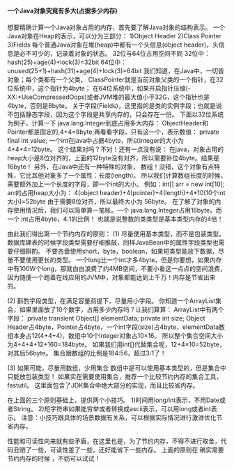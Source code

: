 #### 一个Java对象究竟有多大(占据多少内存)

想要精确计算一个Java对象占用的内存，首先要了解Java对象的结构表示。
一个Java对象在Heap的表示，可以分为三部分：
1)Object Header
2)Class Pointer
3)Fields
每个普通Java对象在堆(heap)中都有一个头信息(object header)，头信息是必不可少的，记录着对象的状态。
32位与64位占用空间不同
32位中：
hash(25)+age(4)+lock(3)=32bit
64位中：
unused(25+1)+hash(31)+age(4)+lock(3)=64bit
我们知道，在Java中，一切皆对象；每个类都有一个父类， ClassPointer就是当前对象父类的一个指针，在32位系统中，这个指针为4byte；
在64位系统中，如果开启指针压缩(-XX:+UseCompressedOops)或者JVM堆的最大值小于32G，这个指针也是4byte，否则是8byte。
关于字段(Fields)，这里指的是类的实例字段；也就是说不包括静态字段，因为这个字段是共享内存的，只会存在一份。
下面以32位系统为例子，计算一下 java.lang.Integer到底占用多大内存：
ObjectHeader和 Pointer都是固定的,4+4=8byte;再看看字段，只有这一个，表示数值：
private final int value;
一个int在java中占据4byte，所以Integer的大小为4+4+4=12byte。
这个结果对吗？不对！还有一点没有说： 在java，对象占用的heap大小是8位对齐的，上面的12byte没有对齐，所以需要补位4byte。结果是16byte！
另外，在Java中还有一种特殊的对象， 数组！没错，这个对象有点特殊，它比其他对象多了一个属性：长度(length)。
所以我们计算数组长度的时候，需要额外加上一个长度的字段，即一个int的大小。
例如：int[] arr = new int[10];
arr的占用heap大小为：
4(object header)+4(pointer)+4(length)+4*10(10个int大小)=52byte 由于需要8位对齐，所以最终大小为 56byte。
在了解了对象的内存使用情况后，我们可以简单算一笔帐。一个 java.lang.Integer占用16byte，而一个 int占用4byte，4:1的比例！
也就是说整数的类类型是基本类型内存的4倍！

由此我们得出第一个节约内存的原则：
(1) 尽量使用基本类型，而不是包装类型。
数据库建表的时候字段类型需要仔细推敲，同样JavaBean中的属性字段类型也需要仔细斟酌。
不要吝啬使用short，byte，boolean，如果短类型能放下数据，尽量不要使用更长的类型。
一个long比一个int才多4byte，但是你要想，如果内存中有100W个long，那就白白浪费了约4MB空间，不要小看这一点点的空间浪费，
因为随便一个跑着在线应用的JVM中，对象都能达到上千万！内存是节省出来的。

(2) 斟酌字段类型，在满足容量前提下，尽量用小字段。
你知道一个ArrayList集合，如果里面放了10个数字，占用多少内存吗？让我们算算：
ArrayList中有两个字段：
private transient Object[] elementData;
private int size;
Object Header占4byte，Pointer占4byte，一个int字段(size)占4byte，elementData数组本身占12(4+4+4)，数组中10个Integer对象占10×16。
所以整个集合空间大小为4+4+4+12+160=184byte。
如果我们用int[]代替集合呢，12+4×10=52byte，对其后56byte。
集合跟数组的比例是184:56，超过3:1了！

(3) 如果可能，尽量用数组，少用集合
数组中是可以使用基本类型的，但是集合中只能放包装类型！
如果实在需要使用集合，推荐一个比较节约内存的集合工具，fastutil。
这里面包含了JDK集合中绝大部分的实现，而且比较省内存。

在上面的三个原则基础上，提供两个小技巧。
1)时间用long/int表示，不用Date或者String。
2)短字符串如果能穷举或者转换成ascii表示，可以用long或者int表示。
注意：小技巧跟具体的场景数据有关系，可以根据实际情况进行激进优化节省内存。

性能和可读性向来就有些矛盾，在这里也是，为了节约内存，不得不进行取舍，代码丑陋了一些，可读性差了一些，还好能省下一些内存。
上面的原则在 确实需要节约内存的时候 ，不妨可以试试！